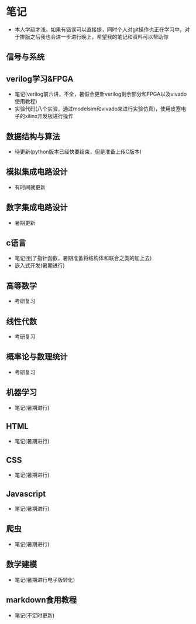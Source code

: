 # 笔记
- 本人学疏才浅，如果有错误可以直接提，同时个人对git操作也正在学习中，对于排版之后我也会进一步进行晚上，希望我的笔记和资料可以帮助你
## 信号与系统
## verilog学习&FPGA
- 笔记(verilog前六讲，不全，暑假会更新verilog剩余部分和FPGA以及vivado使用教程)
- 实验代码(八个实验，通过modelsim和vivado来进行实验仿真)，使用皮塞电子的xilinx开发板进行操作
## 数据结构与算法
- 待更新(python版本已经快要结束，但是准备上传C版本)
## 模拟集成电路设计
- 有时间就更新
## 数字集成电路设计
- 暑期更新
## c语言
- 笔记(到了指针函数，暑期准备将结构体和联合之类的加上去)
- 嵌入式开发(暑期进行)
## 高等数学
- 考研复习
## 线性代数
- 考研复习
## 概率论与数理统计
- 考研复习
## 机器学习
- 笔记(暑期进行)
## HTML
- 笔记(暑期进行)
## CSS
- 笔记(暑期进行)
## Javascript
- 笔记(暑期进行)
## 爬虫
- 笔记(暑期进行)
## 数学建模
- 笔记(暑期进行电子版转化)
## markdown食用教程
- 笔记(不定时更新)
